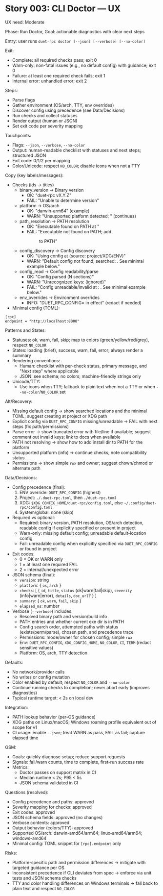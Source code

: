 # Story 003: CLI Doctor — UX
UX need: Moderate

Phase: Run Doctor, Goal: actionable diagnostics with clear next steps

Entry: user runs `duet-rpc doctor [--json] [--verbose] [--no-color]`

Exit:
- Complete: all required checks pass; exit 0
- Warn-only: non-fatal issues (e.g., no default config) with guidance; exit 0
- Failure: at least one required check fails; exit 1
- Internal error: unhandled error; exit 2

Steps:
- Parse flags
- Gather environment (OS/arch, TTY, env overrides)
- Discover config using precedence (see Data/Decisions)
- Run checks and collect statuses
- Render output (human or JSON)
- Set exit code per severity mapping

Touchpoints:
- Flags: `--json`, `--verbose`, `--no-color`
- Output: human-readable checklist with statuses and next steps; structured JSON
- Exit code: 0/1/2 per mapping
- Color/Unicode: respect `NO_COLOR`; disable icons when not a TTY

Copy (key labels/messages):
- Checks (ids → titles)
  - binary_version → Binary version
    - OK: "duet-rpc vX.Y.Z"
    - FAIL: "Unable to determine version"
  - platform → OS/arch
    - OK: "darwin-arm64" (example)
    - WARN: "Unsupported platform detected: <value>" (continues)
  - path_resolution → PATH resolution
    - OK: "Executable found on PATH at <path>"
    - FAIL: "Executable not found on PATH; add <dir> to PATH"
  - config_discovery → Config discovery
    - OK: "Using config at <path> (source: project/XDG/ENV)"
    - WARN: "Default config not found; searched: <paths>. See minimal example below."
  - config_read → Config readability/parse
    - OK: "Config parsed (N sections)"
    - WARN: "Unrecognized keys: <list> (ignored)"
    - FAIL: "Config unreadable/invalid at <path>: <error>. See minimal example below."
  - env_overrides → Environment overrides
    - INFO: "DUET_RPC_CONFIG=<path> in effect" (redact if needed)
- Minimal config (TOML):

```
[rpc]
endpoint = "http://localhost:8000"
```

Patterns and States:
- Statuses: ok, warn, fail, skip; map to colors (green/yellow/red/grey), respect `NO_COLOR`
- States: loading (brief), success, warn, fail, error; always render a summary
- Rendering conventions:
  - Human: checklist with per-check status, primary message, and "Next step" where applicable
  - JSON: see schema; no colors; machine-friendly strings only
- Unicode/TTY:
  - Use icons when TTY; fallback to plain text when not a TTY or when `--no-color`/`NO_COLOR` set

Alt/Recovery:
- Missing default config → show searched locations and the minimal TOML; suggest creating at project or XDG path
- Explicit config via `DUET_RPC_CONFIG` missing/unreadable → FAIL with next steps (fix path/permissions)
- Parse error → show truncated error with file/line if available; suggest comment out invalid keys; link to docs when available
- PATH not resolving → show how to add install dir to PATH for the platform
- Unsupported platform (info) → continue checks; note compatibility status
- Permissions → show simple `rwx` and owner; suggest chown/chmod or alternate path

Data/Decisions:
- Config precedence (final):
  1) ENV override: `DUET_RPC_CONFIG` (highest)
  2) Project: `./.duet-rpc.toml`, then `./duet-rpc.toml`
  3) XDG: `$XDG_CONFIG_HOME/duet-rpc/config.toml`, else `~/.config/duet-rpc/config.toml`
  4) System/global: none (skip)
- Required vs optional:
  - Required: binary version, PATH resolution, OS/arch detection, readable config if explicitly specified or present in project
  - Warn-only: missing default config; unreadable default-location config
  - Fail: unreadable config when explicitly specified via `DUET_RPC_CONFIG` or found in project
- Exit codes:
  - 0 = OK or WARN only
  - 1 = at least one required FAIL
  - 2 = internal/unexpected error
- JSON schema (final):
  - `version`: string
  - `platform`: { `os`, `arch` }
  - `checks`: [ { `id`, `title`, `status` (ok|warn|fail|skip), `severity` (info|warn|error), `details`, `doc_url`? } ]
  - `summary`: { `ok`, `warn`, `fail`, `skip` }
  - `elapsed_ms`: number
- Verbose (`--verbose`) includes:
  - Resolved binary path and version/build info
  - PATH entries and whether current exe dir is in PATH
  - Config search order, attempted paths with status (exists/perm/parse), chosen path, and precedence trace
  - Permissions: mode/owner for chosen config; simple `rwx`
  - Env: `DUET_RPC_CONFIG`, `XDG_CONFIG_HOME`, `NO_COLOR`, `CI`, `TERM` (redact sensitive values)
  - Platform: OS, arch, TTY detection

Defaults:
- No network/provider calls
- No writes or config mutation
- Color enabled by default; respect `NO_COLOR` and `--no-color`
- Continue running checks to completion; never abort early (improves diagnostics)
- Typical runtime target: < 2s on local dev

Integration:
- PATH lookup behavior (per-OS guidance)
- XDG paths on Linux/macOS; Windows roaming profile equivalent out of scope for v1
- CI usage: enable `--json`; treat WARN as pass, FAIL as fail; capture elapsed time

GSM:
- Goals: quickly diagnose setup; reduce support requests
- Signals: fail/warn counts, time to complete, first-run success rate
- Metrics:
  - Doctor passes on support matrix in CI
  - Median runtime < 2s; P95 < 5s
  - JSON schema validated in CI

Questions (resolved):
- Config precedence and paths: approved
- Severity mapping for checks: approved
- Exit codes: approved
- JSON schema fields: approved (no changes)
- Verbose contents: approved
- Output behavior (colors/TTY): approved
- Supported OS/arch: darwin-amd64/arm64; linux-amd64/arm64; windows-amd64
- Minimal config: TOML snippet for `[rpc].endpoint` only

Risks:
- Platform-specific path and permission differences → mitigate with targeted guidance per OS
- Inconsistent precedence if CLI deviates from spec → enforce via unit tests and JSON schema checks
- TTY and color handling differences on Windows terminals → fall back to plain text and respect `NO_COLOR`
